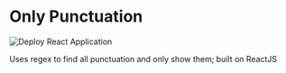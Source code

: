# Only Punctuation
![Deploy React Application](https://github.com/itsmichaelyu/punctuation/actions/workflows/build-deploy.yml/badge.svg)

Uses regex to find all punctuation and only show them; built on ReactJS  
